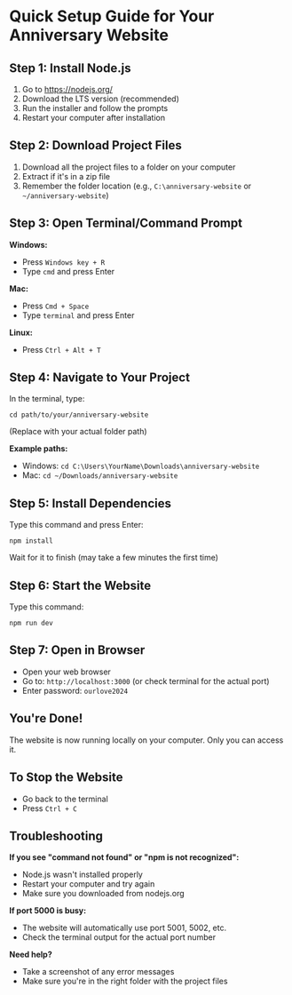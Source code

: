 # Quick Setup Guide for Your Anniversary Website

## Step 1: Install Node.js
1. Go to https://nodejs.org/
2. Download the LTS version (recommended)
3. Run the installer and follow the prompts
4. Restart your computer after installation

## Step 2: Download Project Files
1. Download all the project files to a folder on your computer
2. Extract if it's in a zip file
3. Remember the folder location (e.g., `C:\anniversary-website` or `~/anniversary-website`)

## Step 3: Open Terminal/Command Prompt
**Windows:**
- Press `Windows key + R`
- Type `cmd` and press Enter

**Mac:**
- Press `Cmd + Space`
- Type `terminal` and press Enter

**Linux:**
- Press `Ctrl + Alt + T`

## Step 4: Navigate to Your Project
In the terminal, type:
```
cd path/to/your/anniversary-website
```
(Replace with your actual folder path)

**Example paths:**
- Windows: `cd C:\Users\YourName\Downloads\anniversary-website`
- Mac: `cd ~/Downloads/anniversary-website`

## Step 5: Install Dependencies
Type this command and press Enter:
```
npm install
```
Wait for it to finish (may take a few minutes the first time)

## Step 6: Start the Website
Type this command:
```
npm run dev
```

## Step 7: Open in Browser
- Open your web browser
- Go to: `http://localhost:3000` (or check terminal for the actual port)
- Enter password: `ourlove2024`

## You're Done!
The website is now running locally on your computer. Only you can access it.

## To Stop the Website
- Go back to the terminal
- Press `Ctrl + C`

## Troubleshooting
**If you see "command not found" or "npm is not recognized":**
- Node.js wasn't installed properly
- Restart your computer and try again
- Make sure you downloaded from nodejs.org

**If port 5000 is busy:**
- The website will automatically use port 5001, 5002, etc.
- Check the terminal output for the actual port number

**Need help?**
- Take a screenshot of any error messages
- Make sure you're in the right folder with the project files